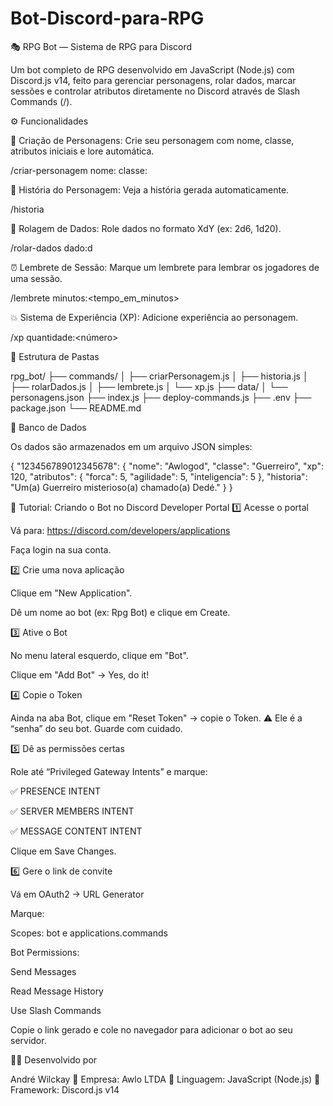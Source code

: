 # Bot-Discord-para-RPG
🎭 RPG Bot — Sistema de RPG para Discord

Um bot completo de RPG desenvolvido em JavaScript (Node.js) com Discord.js v14, feito para gerenciar personagens, rolar dados, marcar sessões e controlar atributos diretamente no Discord através de Slash Commands (/).

⚙️ Funcionalidades

🧙 Criação de Personagens:
Crie seu personagem com nome, classe, atributos iniciais e lore automática.

/criar-personagem nome:<nome> classe:<classe>

📖 História do Personagem:
Veja a história gerada automaticamente.

/historia

🎲 Rolagem de Dados:
Role dados no formato XdY (ex: 2d6, 1d20).

/rolar-dados dado:<quantidade>d<faces>

⏰ Lembrete de Sessão:
Marque um lembrete para lembrar os jogadores de uma sessão.

/lembrete minutos:<tempo_em_minutos>

💥 Sistema de Experiência (XP):
Adicione experiência ao personagem.

/xp quantidade:<número>

🧩 Estrutura de Pastas

rpg_bot/
├── commands/
│   ├── criarPersonagem.js
│   ├── historia.js
│   ├── rolarDados.js
│   ├── lembrete.js
│   └── xp.js
├── data/
│   └── personagens.json
├── index.js
├── deploy-commands.js
├── .env
├── package.json
└── README.md

💾 Banco de Dados

Os dados são armazenados em um arquivo JSON simples:

{
  "123456789012345678": {
    "nome": "Awlogod",
    "classe": "Guerreiro",
    "xp": 120,
    "atributos": {
      "forca": 5,
      "agilidade": 5,
      "inteligencia": 5
    },
    "historia": "Um(a) Guerreiro misterioso(a) chamado(a) Dedé."
  }
}


🧠 Tutorial: Criando o Bot no Discord Developer Portal
1️⃣ Acesse o portal

Vá para: https://discord.com/developers/applications

Faça login na sua conta.

2️⃣ Crie uma nova aplicação

Clique em "New Application".

Dê um nome ao bot (ex: Rpg Bot) e clique em Create.

3️⃣ Ative o Bot

No menu lateral esquerdo, clique em "Bot".

Clique em "Add Bot" → Yes, do it!

4️⃣ Copie o Token

Ainda na aba Bot, clique em "Reset Token" → copie o Token.
⚠️ Ele é a “senha” do seu bot. Guarde com cuidado.

5️⃣ Dê as permissões certas

Role até “Privileged Gateway Intents” e marque:

✅ PRESENCE INTENT

✅ SERVER MEMBERS INTENT

✅ MESSAGE CONTENT INTENT

Clique em Save Changes.

6️⃣ Gere o link de convite

Vá em OAuth2 → URL Generator

Marque:

Scopes: bot e applications.commands

Bot Permissions:

Send Messages

Read Message History

Use Slash Commands

Copie o link gerado e cole no navegador para adicionar o bot ao seu servidor.

👨‍💻 Desenvolvido por

André Wilckay
💼 Empresa: Awlo LTDA
🚀 Linguagem: JavaScript (Node.js)
🧰 Framework: Discord.js v14
